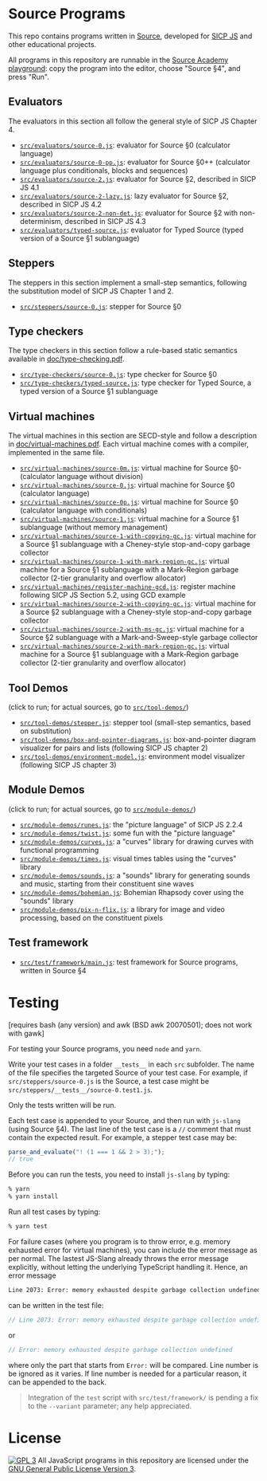 # Source Programs

This repo contains programs written in [Source](<https://en.wikipedia.org/wiki/Source_(programming_language)>), developed for [SICP JS](https://en.wikipedia.org/wiki/Structure_and_Interpretation_of_Computer_Programs,_JavaScript_Adaptation) and other educational projects.

All programs in this repository are runnable in the [Source Academy playground](https://sourceacademy.nus.edu.sg/playground#chap=4): copy the program into the editor, choose "Source §4", and press "Run".

## Evaluators

The evaluators in this section all follow the general style of SICP JS Chapter 4.

- [`src/evaluators/source-0.js`](https://github.com/source-academy/source-programs/blob/master/src/evaluators/source-0.js): evaluator for Source §0 (calculator language)
- [`src/evaluators/source-0-pp.js`](https://github.com/source-academy/source-programs/blob/master/src/evaluators/source-0-pp.js): evaluator for Source §0++ (calculator language plus conditionals, blocks and sequences)
- [`src/evaluators/source-2.js`](https://github.com/source-academy/source-programs/blob/master/src/evaluators/source-2.js): evaluator for Source §2, described in SICP JS 4.1
- [`src/evaluators/source-2-lazy.js`](https://github.com/source-academy/source-programs/blob/master/src/evaluators/source-2-lazy.js): lazy evaluator for Source §2, described in SICP JS 4.2
- [`src/evaluators/source-2-non-det.js`](https://github.com/source-academy/source-programs/blob/master/src/evaluators/source-2-non-det.js): evaluator for Source §2 with non-determinism, described in SICP JS 4.3
- [`src/evaluators/typed-source.js`](https://github.com/source-academy/source-programs/blob/master/src/evaluators/typed-source.js): evaluator for Typed Source (typed version of a Source §1 sublanguage)

## Steppers

The steppers in this section implement a small-step semantics, following the substitution model of SICP JS Chapter 1 and 2.

- [`src/steppers/source-0.js`](https://github.com/source-academy/source-programs/blob/master/src/steppers/source-0.js): stepper for Source §0

## Type checkers

The type checkers in this section follow a rule-based static semantics available in [doc/type-checking.pdf](https://github.com/source-academy/source-programs/blob/master/doc/type-checking.pdf).

- [`src/type-checkers/source-0.js`](https://github.com/source-academy/source-programs/blob/master/): type checker for Source §0
- [`src/type-checkers/typed-source.js`](https://github.com/source-academy/source-programs/blob/master/src/type-checkers/source-0.js): type checker for Typed Source, a typed version of a Source §1 sublanguage

## Virtual machines

The virtual machines in this section are SECD-style and follow a description in [doc/virtual-machines.pdf](https://github.com/source-academy/source-programs/blob/master/doc/virtual-machines.pdf). Each virtual machine comes with a compiler, implemented in the same file.

- [`src/virtual-machines/source-0m.js`](https://github.com/source-academy/source-programs/blob/master/src/virtual-machines/source-0m.js): virtual machine for Source §0- (calculator language without division)
- [`src/virtual-machines/source-0.js`](https://github.com/source-academy/source-programs/blob/master/src/virtual-machines/source-0.js): virtual machine for Source §0 (calculator language)
- [`src/virtual-machines/source-0p.js`](https://github.com/source-academy/source-programs/blob/master/src/virtual-machines/source-0p.js): virtual machine for Source §0 (calculator language with conditionals)
- [`src/virtual-machines/source-1.js`](https://github.com/source-academy/source-programs/blob/master/src/virtual-machines/source-1.js): virtual machine for a Source §1 sublanguage (without memory management)
- [`src/virtual-machines/source-1-with-copying-gc.js`](https://github.com/source-academy/source-programs/blob/master/src/virtual-machines/source-1-with-copying-gc.js): virtual machine for a Source §1 sublanguage with a Cheney-style stop-and-copy garbage collector
- [`src/virtual-machines/source-1-with-mark-region-gc.js`](https://github.com/source-academy/source-programs/blob/master/src/virtual-machines/source-1-with-mark-region-gc.js): virtual machine for a Source §1 sublanguage with a Mark-Region garbage collector (2-tier granularity and overflow allocator)
- [`src/virtual-machines/register-machine-gcd.js`](https://github.com/source-academy/source-programs/blob/master/src/virtual-machines/register-machine-gcd.js): register machine following SICP JS Section 5.2, using GCD example
- [`src/virtual-machines/source-2-with-copying-gc.js`](https://github.com/source-academy/source-programs/blob/master/src/virtual-machines/source-2-with-copying-gc.js): virtual machine for a Source §2 sublanguage with a Cheney-style stop-and-copy garbage collector
- [`src/virtual-machines/source-2-with-ms-gc.js`](https://github.com/source-academy/source-programs/blob/master/src/virtual-machines/source-2-with-ms-gc.js): virtual machine for a Source §2 sublanguage with a Mark-and-Sweep-style garbage collector
- [`src/virtual-machines/source-2-with-mark-region-gc.js`](https://github.com/source-academy/source-programs/blob/master/src/virtual-machines/source-2-with-mark-region-gc.js): virtual machine for a Source §1 sublanguage with a Mark-Region garbage collector (2-tier granularity and overflow allocator)

## Tool Demos

(click to run; for actual sources, go to [`src/tool-demos/`](https://github.com/source-academy/source-programs/blob/master/src/tool-demos/))

- [`src/tool-demos/stepper.js`](https://tinyurl.com/SICPJS-stepper): stepper tool (small-step semantics, based on substitution)
- [`src/tool-demos/box-and-pointer-diagrams.js`](https://tinyurl.com/SICPJS-box-and-pointer): box-and-pointer diagram visualizer for pairs and lists (following SICP JS chapter 2)
- [`src/tool-demos/environment-model.js`](https://tinyurl.com/SICPJS-env-diagram): environment model visualizer (following SICP JS chapter 3)

## Module Demos

(click to run; for actual sources, go to [`src/module-demos/`](https://github.com/source-academy/source-programs/blob/master/src/module-demos/))

- [`src/module-demos/runes.js`](https://tinyurl.com/SICPJS-hearts): the "picture language" of SICP JS 2.2.4
- [`src/module-demos/twist.js`](https://tinyurl.com/SICPJS-twist): some fun with the "picture language"
- [`src/module-demos/curves.js`](https://tinyurl.com/SICPJS-circle): a "curves" library for drawing curves with functional programming
- [`src/module-demos/times.js`](https://tinyurl.com/SICPJS-timestables): visual times tables using the "curves" library
- [`src/module-demos/sounds.js`](https://tinyurl.com/SICPJS-siren): a "sounds" library for generating sounds and music, starting from their constituent sine waves
- [`src/module-demos/bohemian.js`](https://tinyurl.com/SICPJS-rhapsody): Bohemian Rhapsody cover using the "sounds" library
- [`src/module-demos/pix-n-flix.js`](https://tinyurl.com/SICP-distortion): a library for image and video processing, based on the constituent pixels

## Test framework

- [`src/test/framework/main.js`](https://github.com/source-academy/source-programs/blob/master/src/test/framework/): test framework for Source programs, written in Source §4

# Testing

[requires bash (any version) and awk (BSD awk 20070501); does not work with gawk]

For testing your Source programs, you need `node` and `yarn`.

Write your test cases in a folder `__tests__` in each `src` subfolder. The name of the file specifies the targeted Source of your test case. For example, if `src/steppers/source-0.js` is the Source, a test case might be `src/steppers/__tests__/source-0.test1.js`.

Only the tests written will be run.

Each test case is appended to your Source, and then run with `js-slang` (using Source §4). The last line of the test case is a `//` comment that must contain the expected result. For example, a stepper test case may be:

```js
parse_and_evaluate("! (1 === 1 && 2 > 3);");
// true
```

Before you can run the tests, you need to install `js-slang` by typing:

```sh
% yarn
% yarn install
```

Run all test cases by typing:

```sh
% yarn test
```

For failure cases (where you program is to throw error, e.g. memory exhausted error for virtual machines), you can include the error message as per normal. The lastest JS-Slang already throws the error message explicitly, without letting the underlying TypeScript handling it. Hence, an error message

```sh
Line 2073: Error: memory exhausted despite garbage collection undefined
```

can be written in the test file:

```js
// Line 2073: Error: memory exhausted despite garbage collection undefined
```

or

```js
// Error: memory exhausted despite garbage collection undefined
```

where only the part that starts from `Error:` will be compared. Line number is be ignored as it varies. If line number is needed for a particular reason, it can be appended to the back.

> Integration of the `test` script with `src/test/framework/` is pending a fix to the `--variant` parameter; any help appreciated.

# License

[![GPL 3][gpl3-image]][gpl3]
All JavaScript programs in this repository are licensed under the
[GNU General Public License Version 3][gpl3].

[gpl3]: https://www.gnu.org/licenses/gpl-3.0.en.html
[gpl3-image]: https://upload.wikimedia.org/wikipedia/commons/thumb/7/79/License_icon-gpl.svg/50px-License_icon-gpl.svg.png
